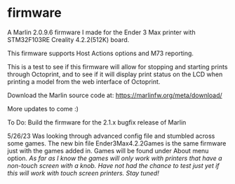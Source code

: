 # firmware

A Marlin 2.0.9.6 firmware I made for the Ender 3 Max printer with STM32F103RE Creality 4.2.2(512K) board. 

This firmware supports Host Actions options and M73 reporting. 

This is a test to see if this firmware will allow for stopping and starting prints through Octoprint, and to see if it will display print status on the LCD when printing a model from the web interface of Octoprint. 

Download the Marlin source code at: https://marlinfw.org/meta/download/

More updates to come :)

To Do: Build the firmware for the 2.1.x bugfix release of Marlin

5/26/23
    Was looking through advanced config file and stumbled across some games. The new bin file Ender3Max4.2.2Games is the same firmware just with the games added in.
        Games will be found under About menu option.
            *As far as I know the games will only work with printers that have a non-touch screen with a knob. Have not had the chance to test just yet if this will work with touch screen printers. Stay tuned!*
       
